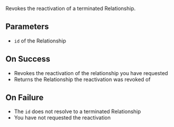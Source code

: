 Revokes the reactivation of a terminated Relationship.

## Parameters

- `id` of the Relationship

## On Success

- Revokes the reactivation of the relationship you have requested
- Returns the Relationship the reactivation was revoked of

## On Failure

- The `id` does not resolve to a terminated Relationship
- You have not requested the reactivation
